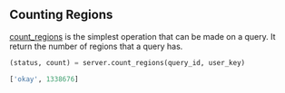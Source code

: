 ## Counting Regions

[count_regions](http://deepblue.mpi-inf.mpg.de/api.html#api-count_regions) is the simplest operation that can be made on a query.
It return the number of regions that a query has.

```python
(status, count) = server.count_regions(query_id, user_key)
```	 

 ```python
['okay', 1338676]
```

